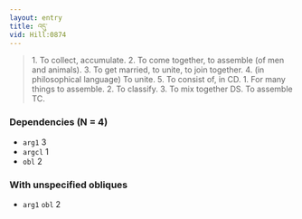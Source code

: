 ```yaml
---
layout: entry
title: འདུ་
vid: Hill:0874
---
```

> 1\. To collect, accumulate\. 2\. To come together, to assemble (of men and animals)\. 3\. To get married, to unite, to join together\. 4\. (in philosophical language) To unite\. 5\. To consist of, in CD\. 1\. For many things to assemble\. 2\. To classify\. 3\. To mix together DS\. To assemble TC\.


### Dependencies (N = 4)
* `arg1` 3
* `argcl` 1
* `obl` 2


### With unspecified obliques
* `arg1` `obl` 2
